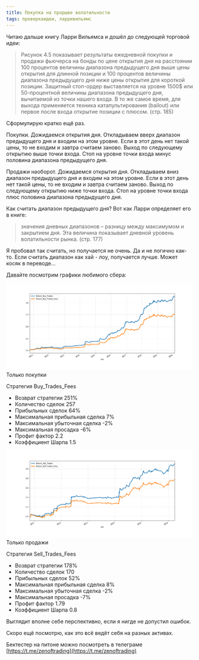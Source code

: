```yaml
---
title: Покупка на прорыве волатильности
tags: проверкаидеи, ларривильямс
---
```


Читаю дальше книгу Ларри Вильямса и дошёл до следующей торговой идеи:

> Рисунок 4.5 показывает результаты ежедневной покупки и продажи фьючерса на бонды по цене открытия дня на расстоянии 100 процентов величины диапазона предыдущего дня выше цены открытия для длинной позиции и 100 процентов величины диапазона предыдущего дня ниже цены открытия для короткой позиции. Защитный стоп-ордер выставляется на уровне 1500$ или 50-процентной величины диапазона предыдущего дня, вычитаемой из точки нашего входа. В то же самое время, для выхода применяется техника катапультирования (bailout) или первое после входа открытие позиции с плюсом. (стр. 185)

Сформулирую кратко ещё раз.

Покупки. Дожидаемся открытия дня. Откладываем вверх диапазон предыдущего дня и входим на этом уровне. Если в этот день нет такой цены, то не входим и завтра считаем заново. Выход по следующему открытию выше точки входа. Стоп на уровне точки входа минус половина диапазона предыдущего дня.

Продажи наоборот. Дожидаемся открытия дня. Откладываем вниз диапазон предыдущего дня и входим на этом уровне. Если в этот день нет такой цены, то не входим и завтра считаем заново. Выход по следующему открытию ниже точки входа. Стоп на уровне точки входа плюс половина диапазона предыдущего дня.

Как считать диапазон предыдущего дня? Вот как Ларри определяет его в книге:

> значения дневных диапазонов – разницу между максимумом и закрытием дня. Эта величина показывает дневной уровень волатильности рынка. (стр. 177)

Я пробовал так считать, но получается не очень. Да и не логично как-то. Если считать диапазон как хай - лоу, получается лучше. Может косяк в переводе...

Давайте посмотрим графики любимого сбера:

![](/assets/images/2020/12/range_prev_day_buy.png)\
Только покупки

Стратегия Buy_Trades_Fees
- Возврат стратегии 251%
- Количество сделок 257
- Прибыльных сделок 64%
- Максимальная прибыльная сделка 7%
- Максимальная убыточная сделка -2%
- Максимальная просадка -6%
- Профит фактор 2.2
- Коэффициент Шарпа 1.5

![](/assets/images/2020/12/range_prev_day_sell.png)\
Только продажи

Стратегия Sell_Trades_Fees
- Возврат стратегии 178%
- Количество сделок 170
- Прибыльных сделок 52%
- Максимальная прибыльная сделка 8%
- Максимальная убыточная сделка -2%
- Максимальная просадка -7%
- Профит фактор 1.79
- Коэффициент Шарпа 0.8

Выглядит вполне себе перспективно, если я нигде не допустил ошибок.

Скоро ещё посмотрю, как это всё ведёт себя на разных активах.

Бектестер на питоне можно посмотреть в телеграме [https://t.me/zenoftrading](https://t.me/zenoftrading)